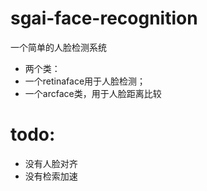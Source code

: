 # sgai-face-recognition
一个简单的人脸检测系统
* 两个类：
* 一个retinaface用于人脸检测；
* 一个arcface类，用于人脸距离比较
# todo:
* 没有人脸对齐
* 没有检索加速

